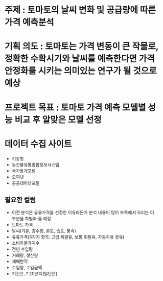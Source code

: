 # 주제 : 토마토의 날씨 변화 및 공급량에 따른 가격 예측분석
# 기획 의도 : 토마토는 가격 변동이 큰 작물로, 정확한 수확시기와 날씨를 예측한다면 가격 안정화를 시키는 의미있는 연구가 될 것으로 예상
# 프로젝트 목표 : 토마토 가격 예측 모델별 성능 비교 후 알맞은 모델 선정
# 데이터 수집 사이트
- 기상청
- 농산물유통종합정보시스템
- 국가통계포털
- 오피넷
- 공공데이터포털 

## 필요한 컬럼
- 이전 분석은 유류가격을 선정한 이유라든가 분석 내용이 많이 부족해서 우리는 이 부분을 차별화 둘 예정
- 토마토 가격
- 날씨(기온, 강수량, 온도, 습도, 풍속)
- 유류가격(3가지 항목: 고급 휘발유, 보통 휘발유, 자동차용 경유)
- 소비자물가지수
- 전년 수입량
- 거래량, 생산량
- 재배면적
- 수입량, 수입금액
- 기간은..? 20년치(일단은)




